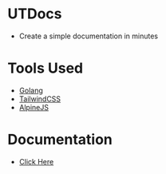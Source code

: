 # UTDocs
- Create a simple documentation in minutes

# Tools Used
- [Golang](https://go.dev)
- [TailwindCSS](https://tailwindcss.com)
- [AlpineJS](https://alpinejs.dev)

# Documentation
- [Click Here](https://gaurishhs.github.io/utdocs/build/)
